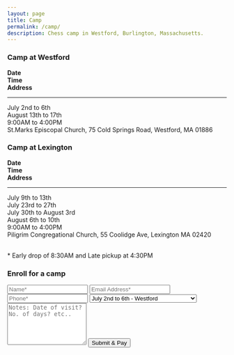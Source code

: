 ```yaml
---
layout: page
title: Camp
permalink: /camp/
description: Chess camp in Westford, Burlington, Massachusetts.
---
```


<div class="r">
    <div class="c-12">
        <h3>Camp at Westford</h3>
        <div class="r shadow p-15">
            <div class="c-4"><strong>Date</strong></div>
            <div class="c-4"><strong>Time</strong></div>
            <div class="c-4"><strong>Address</strong></div>
            <div class="c-12"><hr class="nomp"></div>
           <div class="c-4">July 2nd to 6th<br/>August 13th to 17th</div>
           <div class="c-4">9:00AM to 4:00PM</div>
            <div class="c-4">St.Marks Episcopal Church, 
75 Cold Springs Road, Westford, MA 01886</div>
        </div>
    </div>
    <div class="c-12">
        <h3>Camp at Lexington</h3>
        <div class="r shadow p-15">
            <div class="c-4"><strong>Date</strong></div>
            <div class="c-4"><strong>Time</strong></div>
            <div class="c-4"><strong>Address</strong></div>
            <div class="c-12"><hr class="nomp"></div>
           <div class="c-4">July 9th to 13th<br/>July 23rd to 27th<br>July 30th to August 3rd<br>August 6th to 10th</div>
           <div class="c-4">9:00AM to 4:00PM</div>
            <div class="c-4">Piligrim Congregational Church, 
55 Coolidge Ave, Lexington MA 02420</div>
        </div>
    </div>
</div>
<br>
<p>* Early drop of 8:30AM and Late pickup at 4:30PM</p>

<h3>Enroll for a camp</h3>


<div>
 <script type="text/javascript">var submitted=false;</script>
 <iframe name="hidden_iframe" id="hidden_iframe" style="display:none;" onload="if(submitted)  {window.location='http://inapurichessworld.com/camp-payment/';}"></iframe>
<form class="wj-contact rev" action="https://docs.google.com/forms/d/e/1FAIpQLSfheZ4cQE9npZpTuPfMFnDUX7MTRF1PBB4bFMlvO4CVbnTlGQ/formResponse" method="POST" target="hidden_iframe" 
onsubmit="submitted=true;">
<input type="text" name="entry.2005620554" placeholder="Name*" class="input shadow" required>
<input type="email" name="entry.1045781291" placeholder="Email Address*" class="input shadow" required>
<input type="text" name="entry.1166974658" placeholder="Phone*" class="input shadow" required>
<select name="entry.839337160">
  <option name="entry.839337160" data-value="July 2nd to 6th - Westford">July 2nd to 6th - Westford</option>
  <option name="entry.839337160" data-value="August 13th to 17th - Westford">August 13th to 17th - Westford</option>
  <option name="entry.839337160" data-value="July 9th to 13th - Lexington">July 9th to 13th - Lexington</option>
  <option name="entry.839337160" data-value="July 23rd to 27th - Lexington">July 23rd to 27th - Lexington</option>
  <option name="entry.839337160" data-value="July 30th to August 3rd - Lexington">July 30th to August 3rd - Lexington</option>
  <option name="entry.839337160" data-value="August 6th to August 10th - Lexington">August 6th to August 10th - Lexington</option>
</select>
<textarea type="text" name="entry.704276076" rows="6" placeholder="Notes: Date of visit? No. of days? etc.." class="input shadow"></textarea>
<input class="cards btn" type="submit" value="Submit & Pay">
</form>
</div>

